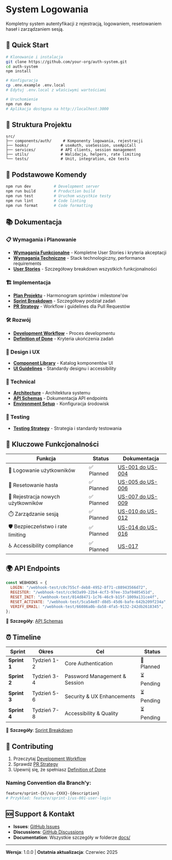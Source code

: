 # System Logowania

Kompletny system autentyfikacji z rejestracją, logowaniem, resetowaniem haseł i zarządzaniem sesją.

## 🚀 Quick Start

```bash
# Klonowanie i instalacja
git clone https://github.com/your-org/auth-system.git
cd auth-system
npm install

# Konfiguracja
cp .env.example .env.local
# Edytuj .env.local z właściwymi wartościami

# Uruchomienie
npm run dev
# Aplikacja dostępna na http://localhost:3000
```

## 📁 Struktura Projektu

```
src/
├── components/auth/     # Komponenty logowania, rejestracji
├── hooks/              # useAuth, useSession, useApiCall
├── services/           # API clients, session management
├── utils/              # Walidacja, helpers, rate limiting
└── tests/              # Unit, integration, e2e tests
```

## 🔧 Podstawowe Komendy

```bash
npm run dev          # Development server
npm run build        # Production build
npm run test         # Uruchom wszystkie testy
npm run lint         # Code linting
npm run format       # Code formatting
```

## 📚 Dokumentacja

### 📋 Wymagania i Planowanie

- **[Wymagania Funkcjonalne](./docs/requirements/functional-requirements.md)** - Kompletne User Stories i kryteria akceptacji
- **[Wymagania Techniczne](./docs/requirements/technical-requirements.md)** - Stack technologiczny, performance requirements
- **[User Stories](./docs/requirements/user-stories.md)** - Szczegółowy breakdown wszystkich funkcjonalności

### 🏗️ Implementacja

- **[Plan Projektu](./docs/implementation/project-plan.md)** - Harmonogram sprintów i milestone'ów
- **[Sprint Breakdown](./docs/implementation/sprint-breakdown.md)** - Szczegółowy podział zadań
- **[PR Strategy](./docs/implementation/pr-strategy.md)** - Workflow i guidelines dla Pull Requestów

### 🛠️ Rozwój

- **[Development Workflow](./docs/process/development-workflow.md)** - Proces developmentu
- **[Definition of Done](./docs/process/definition-of-done.md)** - Kryteria ukończenia zadań

### 🎨 Design i UX

- **[Component Library](./docs/design/component-library.md)** - Katalog komponentów UI
- **[UI Guidelines](./docs/design/ui-guidelines.md)** - Standardy designu i accessibility

### 🔧 Technical

- **[Architecture](./docs/technical/architecture.md)** - Architektura systemu
- **[API Schemas](./docs/technical/api-schemas.md)** - Dokumentacja API endpoints
- **[Environment Setup](./docs/technical/environment-setup.md)** - Konfiguracja środowisk

### 🧪 Testing

- **[Testing Strategy](./docs/testing/testing-strategy.md)** - Strategia i standardy testowania

## 🔐 Kluczowe Funkcjonalności

| Funkcja                            | Status     | Dokumentacja                                                                                             |
| ---------------------------------- | ---------- | -------------------------------------------------------------------------------------------------------- |
| 🔑 Logowanie użytkowników          | ✅ Planned | [US-001 do US-004](./docs/requirements/functional-requirements.md#epic-1-autentyfikacja-użytkowników)    |
| 🔄 Resetowanie hasła               | ✅ Planned | [US-005 do US-006](./docs/requirements/functional-requirements.md#epic-2-resetowanie-hasła)              |
| 📝 Rejestracja nowych użytkowników | ✅ Planned | [US-007 do US-009](./docs/requirements/functional-requirements.md#epic-3-rejestracja-nowego-użytkownika) |
| ⏱️ Zarządzanie sesją               | ✅ Planned | [US-010 do US-012](./docs/requirements/functional-requirements.md#epic-4-zarządzanie-sesją)              |
| 🛡️ Bezpieczeństwo i rate limiting  | ✅ Planned | [US-014 do US-016](./docs/requirements/functional-requirements.md#epic-6-bezpieczeństwo-i-wydajność)     |
| ♿ Accessibility compliance        | ✅ Planned | [US-017](./docs/requirements/functional-requirements.md#epic-7-dostępność-i-użyteczność)                 |

## 🌍 API Endpoints

```javascript
const WEBHOOKS = {
  LOGIN: "/webhook-test/c0c755cf-deb8-4952-8f71-c88943566d72",
  REGISTER: "/webhook-test/cc9d3a99-22b4-4cf3-97ee-33af0405451d",
  RESET_INIT: "/webhook-test/014d8471-1c76-46c9-b15f-1009a131ce4f",
  RESET_ACTIVATE: "/webhook-test/5ca54e07-d8d5-45d6-bafe-642b209f234a",
  VERIFY_EMAIL: "/webhook-test/66086a0b-da58-4fa5-9132-242db2618345",
};
```

📖 **Szczegóły**: [API Schemas](./docs/technical/api-schemas.md)

## ⏰ Timeline

| Sprint       | Okres       | Cel                           | Status     |
| ------------ | ----------- | ----------------------------- | ---------- |
| **Sprint 1** | Tydzień 1-2 | Core Authentication           | 🔄 Planned |
| **Sprint 2** | Tydzień 3-4 | Password Management & Session | ⏳ Pending |
| **Sprint 3** | Tydzień 5-6 | Security & UX Enhancements    | ⏳ Pending |
| **Sprint 4** | Tydzień 7-8 | Accessibility & Quality       | ⏳ Pending |

📅 **Szczegóły**: [Sprint Breakdown](./docs/implementation/sprint-breakdown.md)

## 🤝 Contributing

1. Przeczytaj [Development Workflow](./docs/process/development-workflow.md)
2. Sprawdź [PR Strategy](./docs/implementation/pr-strategy.md)
3. Upewnij się, że spełniasz [Definition of Done](./docs/process/definition-of-done.md)

### Naming Convention dla Branch'y:

```bash
feature/sprint-{X}/us-{XXX}-{description}
# Przykład: feature/sprint-1/us-001-user-login
```

## 🆘 Support & Kontakt

- **Issues**: [GitHub Issues](https://github.com/your-org/auth-system/issues)
- **Discussions**: [GitHub Discussions](https://github.com/your-org/auth-system/discussions)
- **Documentation**: Wszystkie szczegóły w folderze [docs/](./docs/)

---

**Wersja**: 1.0.0 | **Ostatnia aktualizacja**: Czerwiec 2025
